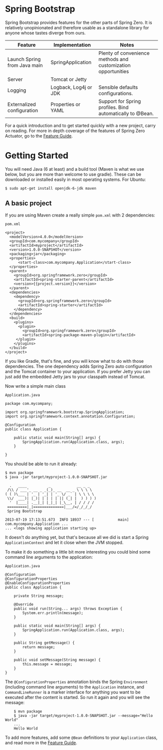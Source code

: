 # Spring Bootstrap

Spring Bootstrap provides features for the other parts of Spring
Zero. It is relatively unopinionated and therefore usable as a
standalone library for anyone whose tastes diverge from ours.

|Feature |Implementation |Notes |
|---|---|---|
|Launch Spring from Java main |SpringApplication | Plenty of convenience methods and customization opportunities |
|Server   |Tomcat or Jetty  | |
|Logging  |Logback, Log4j or JDK | Sensible defaults configurations. |
|Externalized configuration | Properties or YAML | Support for Spring profiles. Bind automatically to @Bean. |

For a quick introduction and to get started quickly with a new
project, carry on reading.  For more in depth coverage of the features
of Spring Zero Actuator, go to the [Feature Guide](docs/Features.md).

# Getting Started

You will need Java (6 at least) and a build tool (Maven is what we use
below, but you are more than welcome to use gradle).  These can be
downloaded or installed easily in most operating systems.  For Ubuntu:

    $ sudo apt-get install openjdk-6-jdk maven

<!--FIXME: short instructions for Mac.-->

## A basic project

If you are using Maven create a really simple `pom.xml` with 2 dependencies:

`pom.xml`

```
<project>
  <modelVersion>4.0.0</modelVersion>
  <groupId>com.mycompany</groupId>
  <artifactId>myproject</artifactId>
  <version>1.0.0-SNAPSHOT</version>
  <packaging>jar</packaging>
  <properties>
      <start-class>com.mycompany.Application</start-class>
  </properties>
  <parent>
    <groupId>org.springframework.zero</groupId>
    <artifactId>spring-starter-parent</artifactId>
    <version>{{project.version}}</version>
  </parent>
  <dependencies>
    <dependency>
      <groupId>org.springframework.zero</groupId>
      <artifactId>spring-starter</artifactId>
    </dependency>
  </dependencies>
  <build>
    <plugins>
      <plugin>
        <groupId>org.springframework.zero</groupId>
        <artifactId>spring-package-maven-plugin</artifactId>
     </plugin>
    </plugins>
  </build>
</project>
```

If you like Gradle, that's fine, and you will know what to do with
those dependencies.  The one dependency adds Spring Zero auto
configuration and the Tomcat container to your application.  If you
prefer Jetty you can just add the embedded Jetty jars to your
classpath instead of Tomcat.

Now write a simple main class

`Application.java`
```
package com.mycompany;

import org.springframework.bootstrap.SpringApplication;
import org.springframework.context.annotation.Configuration;

@Configuration
public class Application {

	public static void main(String[] args) {
		SpringApplication.run(Application.class, args);
	}

}
```

You should be able to run it already:

    $ mvn package
    $ java -jar target/myproject-1.0.0-SNAPSHOT.jar

      .   ____          _            __ _ _
     /\\ / ___'_ __ _ _(_)_ __  __ _ \ \ \ \
    ( ( )\___ | '_ | '_| | '_ \/ _` | \ \ \ \
     \\/  ___)| |_)| | | | | || (_| |  ) ) ) )
      '  |____| .__|_| |_|_| |_\__, | / / / /
     =========|_|==============|___/=/_/_/_/
     Spring Bootstrap

    2013-07-19 17:13:51.673  INFO 18937 --- [           main] com.mycompany.Application ...
    ... <logs showing application starting up>

It doesn't do anything yet, but that's because all we did is start a
Spring `ApplicationContext` and let it close when the JVM stopped.

To make it do something a little bit more interesting you could bind
some command line arguments to the application:

`Application.java`
```
@Configuration
@ConfigurationProperties
@EnableConfigurationProperties
public class Application {

    private String message;

    @Override
    public void run(String... args) throws Exception {
    	System.err.println(message);
    }

	public static void main(String[] args) {
		SpringApplication.run(Application.class, args);
	}
    
 	public String getMessage() {
		return message;
	}

	public void setMessage(String message) {
		this.message = message;
	}
}
```

The `@ConfigurationProperties` annotation binds the Spring
`Environment` (including command line arguments) to the `Application`
instance, and `CommandLineRunner` is a marker interface for anything
you want to be executed after the content is started. So run it
again and you will see the message:

```
    $ mvn package
    $ java -jar target/myproject-1.0.0-SNAPSHOT.jar --message="Hello World"
    ...
    Hello World
```

To add more features, add some `@Bean` definitions to your
`Application` class, and read more in the
[Feature Guide](docs/Features.md).
